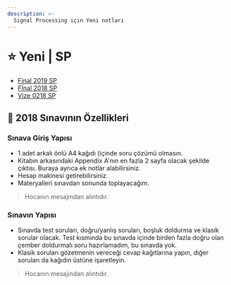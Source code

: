 ```yaml
---
description: >-
  Signal Processing için Yeni notları
---
```


# ⭐ Yeni \| SP

<!--YPackage.YGitbookIntegration-tarafından-otomatik-oluşturulmuştur-->

- [Final 2019 SP](Final%202019%20SP.pdf)
- [Fİnal 2018 SP](F%C4%B0nal%202018%20SP.pdf)
- [Vize 0218 SP](Vize%200218%20SP.pdf)

<!--YPackage.YGitbookIntegration-tarafından-otomatik-oluşturulmuştur-->

## 📅 2018 Sınavının Özellikleri

### Sınava Giriş Yapısı

- 1 adet arkalı önlü A4 kağıdı (içinde soru çözümü olmasın.
- Kitabın arkasındaki Appendix A'nın en fazla 2 sayfa olacak şekilde çıktısı. Buraya ayrıca ek notlar alabilirsiniz.
- Hesap makinesi getirebilirsiniz.
- Materyalleri sınavdan sonunda toplayacağım.

> Hocanın mesajından alıntıdır.

### Sınavın Yapısı

- Sınavda test soruları, doğru/yanlış soruları, boşluk doldurma ve klasik sorular olacak. Test kısmında bu sınavda içinde birden fazla doğru olan çember doldurmalı soru hazırlamadım, bu sınavda yok.
- Klasik soruları gözetmenin vereceği cevap kağıtlarına yapın, diğer soruları da kağıdın üstüne işaretleyin.

> Hocanın mesajından alıntıdır.

